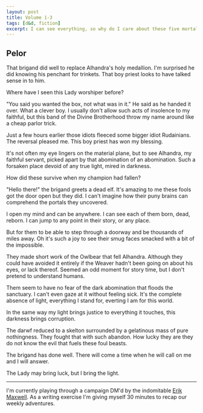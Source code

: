 ```yaml
---
layout: post
title: Volume 1-3
tags: [d&d, fiction]
excerpt: I can see everything, so why do I care about these five mortals in this forsaken sanctuary of darkness?
---
```


## Pelor

That brigand did well to replace Alhandra's holy medallion. I'm surprised he did knowing his penchant for trinkets. That boy priest looks to have talked sense in to him.

Where have I seen this Lady worshiper before?

"You said you wanted the box, not what was in it." He said as he handed it over. What a clever boy. I usually don't allow such acts of insolence to my faithful, but this band of the Divine Brotherhood throw my name around like a cheap parlor trick.

Just a few hours earlier those idiots fleeced some bigger idiot Rudainians. The reversal pleased me. This boy priest has won my blessing.

It's not often my eye lingers on the material plane, but to see Alhandra, my faithful servant, picked apart by that abomination of an abomination. Such a forsaken place devoid of any true light, mired in darkness.

How did these survive when my champion had fallen?

"Hello there!" the brigand greets a dead elf. It's amazing to me these fools got the door open but they did. I can't imagine how their puny brains can comprehend the portals they uncovered.

I open my mind and can be anywhere. I can see each of them born, dead, reborn. I can jump to any point in their story, or any place.

But for them to be able to step through a doorway and be thousands of miles away. Oh it's such a joy to see their smug faces smacked with a bit of the impossible.

They made short work of the Owlbear that fell Alhandra. Although they could have avoided it entirely if the Weaver hadn't been going on about his eyes, or lack thereof. Seemed an odd moment for story time, but I don't pretend to understand humans.

Them seem to have no fear of the dark abomination that floods the sanctuary. I can't even gaze at it without feeling sick. It's the complete absence of light, everything I stand for, everting I am for this world.

In the same way my light brings justice to everything it touches, this darkness brings corruption.

The darwf reduced to a skelton surrounded by a gelatinous mass of pure nothingness. They fought that with such abandon. How lucky they are they do not know the evil that fuels these foul beasts.

The brigand has done well. There will come a time when he will call on me and I will answer.

The Lady may bring luck, but I bring the light.

---

I'm currently playing through a campaign DM'd by the indomitable [Erik Maxwell](http://erikmaxwell.co/). As a writing exercise I'm giving myself 30 minutes to recap our weekly adventures.
